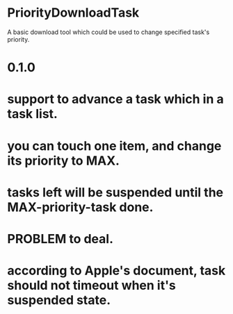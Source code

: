 # PriorityDownloadTask
A basic download tool which could be used to change specified task's priority.

# 0.1.0
#
# support to advance a task which in a task list.
# you can touch one item, and change its priority to MAX.
# tasks left will be suspended until the MAX-priority-task done.
#
# PROBLEM to deal.
# according to Apple's document, task should not timeout when it's suspended state.
#
# 
